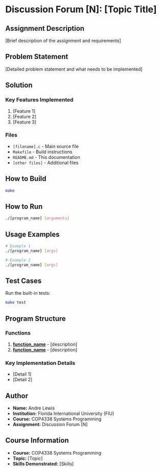 # Discussion Forum [N]: [Topic Title]

## Assignment Description

[Brief description of the assignment and requirements]

## Problem Statement

[Detailed problem statement and what needs to be implemented]

## Solution

### Key Features Implemented

1. [Feature 1]
2. [Feature 2]
3. [Feature 3]

### Files

- `[filename].c` - Main source file
- `Makefile` - Build instructions
- `README.md` - This documentation
- `[other files]` - Additional files

## How to Build

```bash
make
```

## How to Run

```bash
./[program_name] [arguments]
```

## Usage Examples

```bash
# Example 1
./[program_name] [args]

# Example 2
./[program_name] [args]
```

## Test Cases

Run the built-in tests:
```bash
make test
```

## Program Structure

### Functions

1. **[function_name]()** - [description]
2. **[function_name]()** - [description]

### Key Implementation Details

- [Detail 1]
- [Detail 2]

## Author

- **Name:** Andre Lewis
- **Institution:** Florida International University (FIU)
- **Course:** COP4338 Systems Programming
- **Assignment:** Discussion Forum [N]

## Course Information

- **Course:** COP4338 Systems Programming
- **Topic:** [Topic]
- **Skills Demonstrated:** [Skills] 